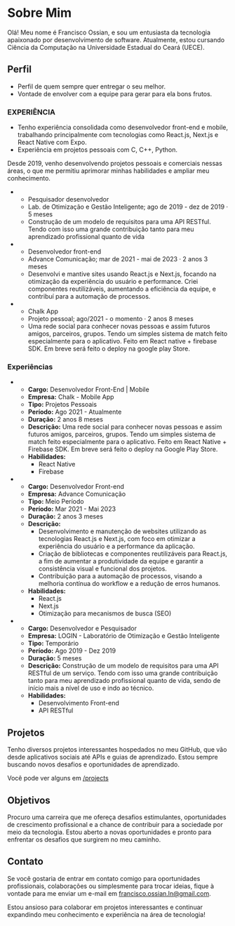 # Sobre Mim

Olá! Meu nome é Francisco Ossian, e sou um entusiasta da tecnologia apaixonado por desenvolvimento de software. Atualmente, estou cursando Ciência da Computação na Universidade Estadual do Ceará (UECE).

## Perfil

- Perfil de quem sempre quer entregar o seu melhor.
- Vontade de envolver com a equipe para gerar para ela bons frutos.

<section id="professional-experience">

### EXPERIÊNCIA

- Tenho experiência consolidada como desenvolvedor front-end e mobile, trabalhando principalmente com tecnologias como React.js, Next.js e React Native com Expo.
- Experiência em projetos pessoais com C, C++, Python.

Desde 2019, venho desenvolvendo projetos pessoais e comerciais nessas áreas, o que me permitiu aprimorar minhas habilidades e ampliar meu conhecimento.

<div id="time-line">

-
  - Pesquisador desenvolvedor
  - Lab. de Otimização e Gestão Inteligente; ago de 2019 - dez de 2019 · 5 meses
  - Construção de um modelo de requisitos para uma API RESTful. Tendo com isso uma grande contribuição tanto para meu aprendizado profissional quanto de vida
-
  - Desenvolvedor front-end
  - Advance Comunicação; mar de 2021 - mai de 2023 · 2 anos 3 meses
  - Desenvolvi e mantive sites usando React.js e Next.js, focando na otimização da experiência do usuário e performance. Criei    componentes reutilizáveis, aumentando a eficiência da equipe, e contribuí para a automação de processos.
-
  - Chalk App
  - Projeto pessoal; ago/2021 - o momento · 2 anos 8 meses
  - Uma rede social para conhecer novas pessoas e assim futuros amigos, parceiros, grupos. Tendo um simples sistema de match feito especialmente para o aplicativo. Feito em React native + firebase SDK. Em breve será feito o deploy na google play Store.

### Experiências

-
  - **Cargo:** Desenvolvedor Front-End | Mobile
  - **Empresa:** Chalk - Mobile App
  - **Tipo:** Projetos Pessoais
  - **Período:** Ago 2021 - Atualmente
  - **Duração:** 2 anos 8 meses
  - **Descrição:**
    Uma rede social para conhecer novas pessoas e assim futuros amigos, parceiros, grupos. Tendo um simples sistema de match feito especialmente para o aplicativo. Feito em React Native + Firebase SDK. Em breve será feito o deploy na Google Play Store.
  - **Habilidades:**
    - React Native
    - Firebase
-
  - **Cargo:** Desenvolvedor Front-end
  - **Empresa:** Advance Comunicação
  - **Tipo:** Meio Período
  - **Período:** Mar 2021 - Mai 2023
  - **Duração:** 2 anos 3 meses
  - **Descrição:**
    - Desenvolvimento e manutenção de websites utilizando as tecnologias React.js e Next.js, com foco em otimizar a experiência do usuário e a performance da aplicação.
    - Criação de bibliotecas e componentes reutilizáveis para React.js, a fim de aumentar a produtividade da equipe e garantir a consistência visual e funcional dos projetos.
    - Contribuição para a automação de processos, visando a melhoria contínua do workflow e a redução de erros humanos.
  - **Habilidades:**
    - React.js
    - Next.js
    - Otimização para mecanismos de busca (SEO)
-
  - **Cargo:** Desenvolvedor e Pesquisador
  - **Empresa:** LOGIN - Laboratório de Otimização e Gestão Inteligente
  - **Tipo:** Temporário
  - **Período:** Ago 2019 - Dez 2019
  - **Duração:** 5 meses
  - **Descrição:**
    Construção de um modelo de requisitos para uma API RESTful de um serviço. Tendo com isso uma grande contribuição tanto para meu aprendizado profissional quanto de vida, sendo de início mais a nível de uso e indo ao técnico.
  - **Habilidades:**
    - Desenvolvimento Front-end
    - API RESTful

</div>
</section>

## Projetos

Tenho diversos projetos interessantes hospedados no meu GitHub, que vão desde aplicativos sociais até APIs e guias de aprendizado. Estou sempre buscando novos desafios e oportunidades de aprendizado.

Você pode ver alguns em [/projects](https://www.foln.dev/projects)

## Objetivos

Procuro uma carreira que me ofereça desafios estimulantes, oportunidades de crescimento profissional e a chance de contribuir para a sociedade por meio da tecnologia. Estou aberto a novas oportunidades e pronto para enfrentar os desafios que surgirem no meu caminho.

## Contato

Se você gostaria de entrar em contato comigo para oportunidades profissionais, colaborações ou simplesmente para trocar ideias, fique à vontade para me enviar um e-mail em <francisco.ossian.ln@gmail.com>.

Estou ansioso para colaborar em projetos interessantes e continuar expandindo meu conhecimento e experiência na área de tecnologia!
